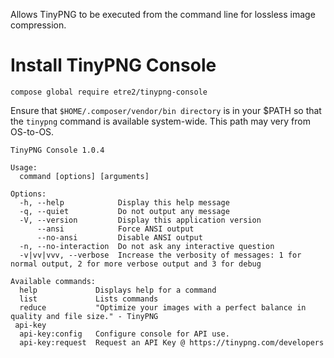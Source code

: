 Allows TinyPNG to be executed from the command line for lossless image compression.

Install TinyPNG Console
=

`compose global require etre2/tinypng-console`

Ensure that `$HOME/.composer/vendor/bin directory` is in your $PATH so that the `tinypng` command is available system-wide. This path may very from OS-to-OS.

```
TinyPNG Console 1.0.4

Usage:
  command [options] [arguments]

Options:
  -h, --help            Display this help message
  -q, --quiet           Do not output any message
  -V, --version         Display this application version
      --ansi            Force ANSI output
      --no-ansi         Disable ANSI output
  -n, --no-interaction  Do not ask any interactive question
  -v|vv|vvv, --verbose  Increase the verbosity of messages: 1 for normal output, 2 for more verbose output and 3 for debug

Available commands:
  help             Displays help for a command
  list             Lists commands
  reduce           "Optimize your images with a perfect balance in quality and file size." - TinyPNG
 api-key
  api-key:config   Configure console for API use.
  api-key:request  Request an API Key @ https://tinypng.com/developers
```
